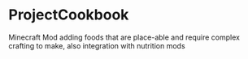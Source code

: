 # ProjectCookbook
Minecraft Mod adding foods that are place-able and require complex crafting to make, also integration with nutrition mods
